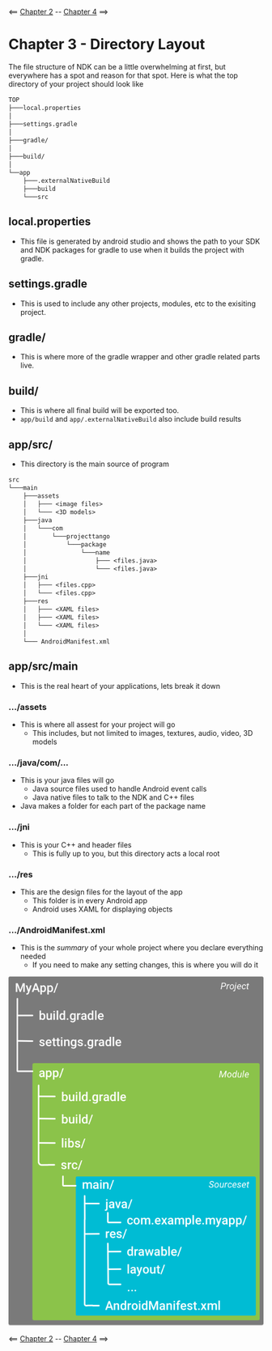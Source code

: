 <== [Chapter 2](./Chapter_02.md) -- [Chapter 4](./Chapter_04.md) ==>

# Chapter 3 - Directory Layout

The file structure of NDK can be a little overwhelming at first, but everywhere has a spot and reason for that spot. Here is what the top directory of your project should look like

```
TOP
├───local.properties
│   
├───settings.gradle
│   
├───gradle/
│   
├───build/
│   
└──app
    ├───.externalNativeBuild
    ├───build
    └───src
```

## local.properties
* This file is generated by android studio and shows the path to your SDK and NDK packages for gradle to use when it builds the project with gradle.

## settings.gradle
* This is used to include any other projects, modules, etc to the exisiting project.

## gradle/
* This is where more of the gradle wrapper and other gradle related parts live.

## build/
* This is where all final build will be exported too.
* `app/build` and `app/.externalNativeBuild` also include build results 

## app/src/
* This directory is the main source of program

```
src
└───main
	├───assets
	│   ├─── <image files>
	│   └─── <3D models>
	├───java
	│   └───com
	│       └───projecttango
	│           └───package
	│               └───name
	│                   ├─── <files.java>
	│                   └─── <files.java>
	├───jni
	│   ├─── <files.cpp>
	│   └─── <files.cpp>
	├───res
	│   ├─── <XAML files>
	│   ├─── <XAML files>
	│   └─── <XAML files>
	│
	└─── AndroidManifest.xml
```

## app/src/main
* This is the real heart of your applications, lets break it down

### .../assets
* This is where all assest for your project will go
    * This includes, but not limited to images, textures, audio, video, 3D models

### .../java/com/...
* This is your java files will go
    * Java source files used to handle Android event calls
    * Java native files to talk to the NDK and C++ files
* Java makes a folder for each part of the package name

### .../jni
* This is your C++ and header files
    * This is fully up to you, but this directory acts a local root
    
### .../res
* This are the design files for the layout of the app
    * This folder is in every Android app
    * Android uses XAML for displaying objects

### .../AndroidManifest.xml
* This is the *summary* of your whole project where you declare everything needed
    * If you need to make any setting changes, this is where you will do it
    
![Project_Folder](../Images/Project_Folder.png)

<== [Chapter 2](./Chapter_02.md) -- [Chapter 4](./Chapter_04.md) ==>

